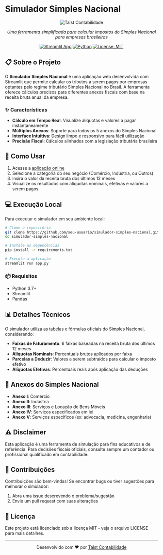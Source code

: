 # Simulador Simples Nacional

<div align="center">
  
![Talst Contabilidade](https://d28hb748xidqca.cloudfront.net/520x520x0/oKlYNu9RZcEKWYBOycuosUHviK29g56fmw64BqvK3RH01TXP7V0zu0ObGMuOGock/talst-escritorio-de-contabilidade-em-jundiai-1.png)

*Uma ferramenta simplificada para calcular impostos do Simples Nacional para empresas brasileiras*

[![Streamlit App](https://static.streamlit.io/badges/streamlit_badge_black_white.svg)](https://simulador-simples-nacional.streamlit.app/) 
[![Python](https://img.shields.io/badge/Python-3.7+-blue.svg)](https://www.python.org/downloads/)
[![License: MIT](https://img.shields.io/badge/License-MIT-yellow.svg)](https://opensource.org/licenses/MIT)

</div>

## 📋 Sobre o Projeto

O **Simulador Simples Nacional** é uma aplicação web desenvolvida com Streamlit que permite calcular os tributos a serem pagos por empresas optantes pelo regime tributário Simples Nacional no Brasil. A ferramenta oferece cálculos precisos para diferentes anexos fiscais com base na receita bruta anual da empresa.

### ✨ Características

- **Cálculo em Tempo Real**: Visualize alíquotas e valores a pagar instantaneamente
- **Múltiplos Anexos**: Suporte para todos os 5 anexos do Simples Nacional
- **Interface Intuitiva**: Design limpo e responsivo para fácil utilização
- **Precisão Fiscal**: Cálculos alinhados com a legislação tributária brasileira

## 🚀 Como Usar

1. Acesse a [aplicação online](https://simulador-simples-nacional.streamlit.app/)
2. Selecione a categoria do seu negócio (Comércio, Indústria, ou Outros)
3. Insira o valor da receita bruta dos últimos 12 meses
4. Visualize os resultados com alíquotas nominais, efetivas e valores a serem pagos

## 💻 Execução Local

Para executar o simulador em seu ambiente local:

```bash
# Clone o repositório
git clone https://github.com/seu-usuario/simulador-simples-nacional.git
cd simulador-simples-nacional

# Instale as dependências
pip install -r requirements.txt

# Execute a aplicação
streamlit run app.py
```

### 📦 Requisitos

- Python 3.7+
- Streamlit
- Pandas

## 📊 Detalhes Técnicos

O simulador utiliza as tabelas e fórmulas oficiais do Simples Nacional, considerando:

- **Faixas de Faturamento**: 6 faixas baseadas na receita bruta dos últimos 12 meses
- **Alíquotas Nominais**: Percentuais brutos aplicados por faixa
- **Parcelas a Deduzir**: Valores a serem subtraídos para calcular o imposto efetivo
- **Alíquotas Efetivas**: Percentuais reais após aplicação das deduções

## 📘 Anexos do Simples Nacional

- **Anexo I**: Comércio
- **Anexo II**: Indústria 
- **Anexo III**: Serviços e Locação de Bens Móveis
- **Anexo IV**: Serviços especificados em lei
- **Anexo V**: Serviços específicos (ex: advocacia, medicina, engenharia)

## ⚠️ Disclaimer

Esta aplicação é uma ferramenta de simulação para fins educativos e de referência. Para decisões fiscais oficiais, consulte sempre um contador ou profissional qualificado em contabilidade.

## 🤝 Contribuições

Contribuições são bem-vindas! Se encontrar bugs ou tiver sugestões para melhorar o simulador:

1. Abra uma issue descrevendo o problema/sugestão
2. Envie um pull request com suas alterações

## 📜 Licença

Este projeto está licenciado sob a licença MIT - veja o arquivo LICENSE para mais detalhes.

---

<div align="center">
  
Desenvolvido com ❤️ por [Talst Contabilidade](https://www.talst.com.br)
  
</div>